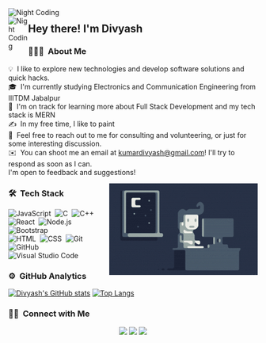 
<img alt="Night Coding" src="https://github.com/Dkboss743/profile/blob/main/header.gif" width='3000' align="left"/>


<img alt="Night Coding" src="https://github.com/Dkboss743/profile/blob/main/wave-hand.gif" width='40' align="left"/><h2>Hey there! I'm Divyash</h2>

<!-- ## 👋 &nbsp;Hey there! I'm Aditya -->

### 👨🏻‍💻 &nbsp;About Me

💡 &nbsp;I like to explore new technologies and develop software solutions and quick hacks.\
🎓 &nbsp;I'm currently studying Electronics and Communication Engineering from IIITDM Jabalpur\
🌱 &nbsp;I'm on track for learning more about Full Stack Development and my tech stack is MERN\
✍️ &nbsp;In my free time, I like to paint\
💬 &nbsp;Feel free to reach out to me for consulting and volunteering, or just for some interesting discussion.\
✉️ &nbsp;You can shoot me an email at kumardivyash@gmail.com! I'll try to respond as soon as I can.\
I'm open to feedback and suggestions!

<img alt="Night Coding" src="https://raw.githubusercontent.com/AVS1508/AVS1508/master/assets/Night-Coding.gif" align="right"/>

### 🛠 &nbsp;Tech Stack

![JavaScript](https://img.shields.io/badge/-JavaScript-05122A?style=flat&logo=javascript)&nbsp;
![C](https://img.shields.io/badge/-C-05122A?style=flat&logo=C&logoColor=A8B9CC)&nbsp;
![C++](https://img.shields.io/badge/-C++-05122A?style=flat&logo=C%2B%2B&logoColor=00599C)&nbsp;
![React](https://img.shields.io/badge/-React-05122A?style=flat&logo=react)&nbsp;
![Node.js](https://img.shields.io/badge/-Node.js-05122A?style=flat&logo=node.js)&nbsp;
![Bootstrap](https://img.shields.io/badge/-Bootstrap-05122A?style=flat&logo=bootstrap&logoColor=563D7C)\
![HTML](https://img.shields.io/badge/-HTML-05122A?style=flat&logo=HTML5)&nbsp;
![CSS](https://img.shields.io/badge/-CSS-05122A?style=flat&logo=CSS3&logoColor=1572B6)&nbsp;
![Git](https://img.shields.io/badge/-Git-05122A?style=flat&logo=git)&nbsp;
![GitHub](https://img.shields.io/badge/-GitHub-05122A?style=flat&logo=github)&nbsp;
![Visual Studio Code](https://img.shields.io/badge/-Visual%20Studio%20Code-05122A?style=flat&logo=visual-studio-code&logoColor=007ACC)&nbsp;

### ⚙️ &nbsp;GitHub Analytics
[![Divyash's GitHub stats](https://github-readme-stats.vercel.app/api?username=Dkboss743&hide=contribs,prs,stars,issues&show_icons=true&theme=radical)](https://github.com/anuraghazra/github-readme-stats)
[![Top Langs](https://github-readme-stats.vercel.app/api/top-langs/?username=Dkboss743&layout=compact&theme=radical)](https://github.com/anuraghazra/github-readme-stats)

### 🤝🏻 &nbsp;Connect with Me

<p align="center">
<a href="https://github.com/Dkboss743"><img src="https://img.shields.io/badge/-Divyash Kumar-3423A6?style=flat&logo=Google-Chrome&logoColor=white"/></a>
<a href="https://www.linkedin.com/in/divyash-kumar-9063001b2/?originalSubdomain=in"><img src="https://img.shields.io/badge/-Divyash%20kumar%20-0077B5?style=flat&logo=Linkedin&logoColor=white"/></a>
<a href="mailto:kumardivyash743@gmail.com"><img src="https://img.shields.io/badge/-kumardivyash743@gmail.com-D14836?style=flat&logo=Gmail&logoColor=white"/></a>
</p>
